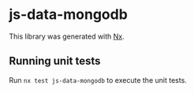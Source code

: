 # js-data-mongodb

This library was generated with [Nx](https://nx.dev).

## Running unit tests

Run `nx test js-data-mongodb` to execute the unit tests.
